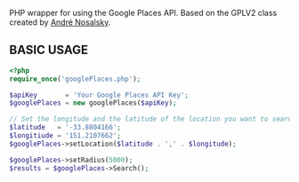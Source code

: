 PHP wrapper for using the Google Places API.
Based on the GPLV2 class created by [André Nosalsky](http://andrenosalsky.com/blog/2011/google-places-api-php-class/).

## BASIC USAGE ##

```php
<?php
require_once('googlePlaces.php');

$apiKey       = 'Your Google Places API Key';
$googlePlaces = new googlePlaces($apiKey);

// Set the longitude and the latitude of the location you want to search the surronds of
$latitude   = '-33.8804166';
$longitiude = '151.2107662';
$googlePlaces->setLocation($latitude . ',' . $longitude);

$googlePlaces->setRadius(5000);
$results = $googlePlaces->Search();
```
